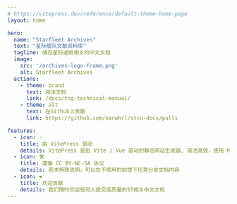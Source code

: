 ```yaml
---
# https://vitepress.dev/reference/default-theme-home-page
layout: home

hero:
  name: "Starfleet Archives"
  text: "星际舰队文献资料库"
  tagline: 储存星际迷航相关的中文文档
  image:
    src: '/archives-logo-frame.png'
    alt: Starfleet Archives
  actions:
    - theme: brand
      text: 阅读文档
      link: /docs/tng-technical-manual/
    - theme: alt
      text: 在Github上贡献
      link: https://github.com/narwhrl/stcn-docs/pulls

features:
  - icon: ✨
    title: 由 VitePress 驱动
    details: VitePress 是由 Vite / Vue 驱动的静态网站生成器, 简洁高效，使用 Markdown 语法。
  - icon: 🛠️
    title: 遵循 CC BY-NC-SA 协议
    details: 若未特殊说明，可以在不商用的前提下任意分发文档内容
  - icon: ❤️
    title: 欢迎贡献
    details: 我们随时欢迎任何人提交高质量的ST相关中文文档
---
```


